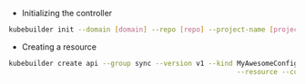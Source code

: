 - Initializing the controller

```bash
kubebuilder init --domain [domain] --repo [repo] --project-name [project-name]
```

- Creating a resource

```bash
kubebuilder create api --group sync --version v1 --kind MyAwesomeConfigSource \
														--resource --controller
```